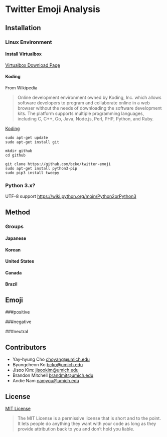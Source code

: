 # Twitter Emoji Analysis



## Installation

### Linux Environment

#### Install Virtualbox
[Virtualbox Download Page](https://www.virtualbox.org/wiki/Downloads)

#### Koding

From Wikipedia
> Online development environment owned by Koding, Inc. which allows software developers to program and collaborate online in a web browser without the needs of downloading the software development kits. The platform supports multiple programming languages, including C, C++, Go, Java, Node.js, Perl, PHP, Python, and Ruby.

[Koding](https://koding.com/R/bcko)
```
sudo apt-get update
sudo apt-get install git

mkdir github
cd github

git clone https://github.com/bcko/twitter-emoji
sudo apt-get install python3-pip
sudo pip3 install tweepy
```


### Python 3.x?

UTF-8 support
https://wiki.python.org/moin/Python2orPython3


## Method




### Groups

#### Japanese
#### Korean
#### United States
#### Canada
#### Brazil

## Emoji 
###positive

###negative

###neutral


## Contributors
* Yay-hyung Cho choyang@umich.edu
* Byungcheon Ko bcko@umich.edu
* Jisoo Kim: jisookim@umich.edu
* Brandon Mitchell brandmit@umich.edu
* Andie Nam namyou@umich.edu

## License
[MIT License](https://github.com/bcko/twitter_emoji/blob/master/LICENSE)
> The MIT License is a permissive license that is short and to the point. It lets people do anything they want with your code as long as they provide attribution back to you and don’t hold you liable.
